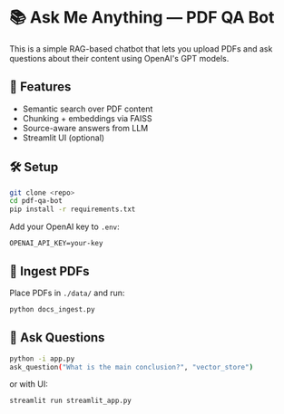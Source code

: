 
# 📚 Ask Me Anything — PDF QA Bot

This is a simple RAG-based chatbot that lets you upload PDFs and ask questions about their content using OpenAI's GPT models.

## 🚀 Features
- Semantic search over PDF content
- Chunking + embeddings via FAISS
- Source-aware answers from LLM
- Streamlit UI (optional)

## 🛠️ Setup

```bash
git clone <repo>
cd pdf-qa-bot
pip install -r requirements.txt
```

Add your OpenAI key to `.env`:
```
OPENAI_API_KEY=your-key
```

## 📂 Ingest PDFs

Place PDFs in `./data/` and run:

```bash
python docs_ingest.py
```

## 💬 Ask Questions

```bash
python -i app.py
ask_question("What is the main conclusion?", "vector_store")
```

or with UI:

```bash
streamlit run streamlit_app.py
```
